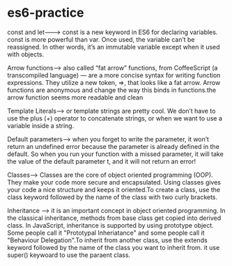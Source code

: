 # es6-practice

const and let--->
const is a new keyword in ES6 for declaring variables. const is more powerful than var. Once used, the variable can’t be reassigned. In other words, it’s an immutable variable except when it used with objects.

Arrow functions--> 
also called “fat arrow” functions, from CoffeeScript (a transcompiled language) — are a more concise syntax for writing function expressions. They utilize a new token, =>, that looks like a fat arrow. Arrow functions are anonymous and change the way this binds in functions.the arrow function seems more readable and clean

Template Literals--> or template strings are pretty cool. We don’t have to use the plus (+) operator to concatenate strings, or when we want to use a variable inside a string.

Default parameters-->
when you forget to write the parameter, it won’t return an undefined error because the parameter is already defined in the default. So when you run your function with a missed parameter, it will take the value of the default parameter t, and it will not return an error!

Classes-->
Classes are the core of object oriented programming (OOP). They make your code more secure and encapsulated. Using classes gives your code a nice structure and keeps it oriented.To create a class, use the class keyword followed by the name of the class with two curly brackets.

Inheritance -->
it is an important concept in object oriented programming. In the classical inheritance, methods from base class get copied into derived class. In JavaScript, inheritance is supported by using prototype object. Some people call it "Prototypal Inheriatance" and some people call it "Behaviour Delegation".To inherit from another class, use the extends keyword followed by the name of the class you want to inherit from. it use super() keywoard to use the paraent class.
